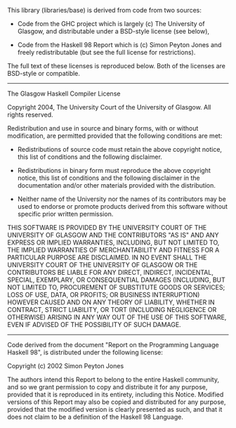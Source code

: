 
This library (libraries/base) is derived from code from two
sources: 

  * Code from the GHC project which is largely (c) The University of
    Glasgow, and distributable under a BSD-style license (see below),

  * Code from the Haskell 98 Report which is (c) Simon Peyton Jones
    and freely redistributable (but see the full license for
    restrictions).

The full text of these licenses is reproduced below.  Both of the
licenses are BSD-style or compatible.

-----------------------------------------------------------------------------

The Glasgow Haskell Compiler License

Copyright 2004, The University Court of the University of Glasgow. 
All rights reserved.

Redistribution and use in source and binary forms, with or without
modification, are permitted provided that the following conditions are met:

- Redistributions of source code must retain the above copyright notice,
this list of conditions and the following disclaimer.
 
- Redistributions in binary form must reproduce the above copyright notice,
this list of conditions and the following disclaimer in the documentation
and/or other materials provided with the distribution.
 
- Neither name of the University nor the names of its contributors may be
used to endorse or promote products derived from this software without
specific prior written permission. 

THIS SOFTWARE IS PROVIDED BY THE UNIVERSITY COURT OF THE UNIVERSITY OF
GLASGOW AND THE CONTRIBUTORS "AS IS" AND ANY EXPRESS OR IMPLIED WARRANTIES,
INCLUDING, BUT NOT LIMITED TO, THE IMPLIED WARRANTIES OF MERCHANTABILITY AND
FITNESS FOR A PARTICULAR PURPOSE ARE DISCLAIMED. IN NO EVENT SHALL THE
UNIVERSITY COURT OF THE UNIVERSITY OF GLASGOW OR THE CONTRIBUTORS BE LIABLE
FOR ANY DIRECT, INDIRECT, INCIDENTAL, SPECIAL, EXEMPLARY, OR CONSEQUENTIAL
DAMAGES (INCLUDING, BUT NOT LIMITED TO, PROCUREMENT OF SUBSTITUTE GOODS OR
SERVICES; LOSS OF USE, DATA, OR PROFITS; OR BUSINESS INTERRUPTION) HOWEVER
CAUSED AND ON ANY THEORY OF LIABILITY, WHETHER IN CONTRACT, STRICT
LIABILITY, OR TORT (INCLUDING NEGLIGENCE OR OTHERWISE) ARISING IN ANY WAY
OUT OF THE USE OF THIS SOFTWARE, EVEN IF ADVISED OF THE POSSIBILITY OF SUCH
DAMAGE.

-----------------------------------------------------------------------------

Code derived from the document "Report on the Programming Language
Haskell 98", is distributed under the following license:

  Copyright (c) 2002 Simon Peyton Jones

  The authors intend this Report to belong to the entire Haskell
  community, and so we grant permission to copy and distribute it for
  any purpose, provided that it is reproduced in its entirety,
  including this Notice.  Modified versions of this Report may also be
  copied and distributed for any purpose, provided that the modified
  version is clearly presented as such, and that it does not claim to
  be a definition of the Haskell 98 Language.
